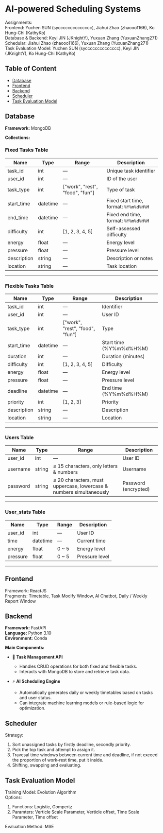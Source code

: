 # AI-powered Scheduling Systems

Assignments: <br>
Frontend: Yuchen SUN (sycccccccccccccc), Jiahui Zhao (zhaooo1166), Ko Hung-Chi (KathyKo) <br>
Database & Backend: Keyi JIN (JKnightY), Yuxuan Zhang (YuxuanZhang271) <br>
Schedular: Jiahui Zhao (zhaooo1166), Yuxuan Zhang (YuxuanZhang271) <br>
Task Evaluation Model: Yuchen SUN (sycccccccccccccc), Keyi JIN (JKnightY), Ko Hung-Chi (KathyKo)

## Table of Content
- [Database](#database)
- [Frontend](#frontend)
- [Backend](#backend)
- [Scheduler](#scheduler)
- [Task Evaluation Model](#task-evaluation-model)

## Database

**Framework:** MongoDB

**Collections:**
### Fixed Tasks Table

| Name        | Type      | Range                           | Description |
|-------------|-----------|---------------------------------|-------------|
| task_id     | int       | —                               | Unique task identifier |
| user_id     | int       | —                               | ID of the user |
| task_type   | int       | ["work", "rest", "food", "fun"] | Type of task |
| start_time  | datetime  | —                               | Fixed start time, format: `%Y%m%d%H%M` |
| end_time    | datetime  | —                               | Fixed end time, format: `%Y%m%d%H%M` |
| difficulty  | int       | [1, 2, 3, 4, 5]                 | Self-assessed difficulty |
| energy      | float     | —                               | Energy level |
| pressure    | float     | —                               | Pressure level |
| description | string    | —                               | Description or notes |
| location    | string    | —                               | Task location |
---

### Flexible Tasks Table
| Name        | Type      | Range                           | Description             |
|-------------|-----------|---------------------------------|-------------------------|
| task_id     | int       | —                               | Identifier              |
| user_id     | int       | —                               | User ID                 |
| task_type   | int       | ["work", "rest", "food", "fun"] | Type                    |
| start_time  | datetime  | —                               | Start time (%Y%m%d%H%M) |
| duration    | int       | —                               | Duration (minutes)      |
| difficulty  | int       | [1, 2, 3, 4, 5]                 | Difficulty              |
| energy      | float     | —                               | Energy level            |
| pressure    | float     | —                               | Pressure level          |
| deadline    | datetime  | —                               | End time (%Y%m%d%H%M)   |
| priority    | int       | [1, 2, 3]                       | Priority                |
| description | string    | —                               | Description             |
| location    | string    | —                               | Location                |
---

### Users Table
| Name        | Type      | Range                                   | Description |
|-------------|-----------|-----------------------------------------|-------------|
| user_id     | int       | —                                       | User ID     |
| username    | string    | ≤ 15 characters, only letters & numbers | Username    |
| password    | string    | ≤ 20 characters, must uppercase, lowercase & numbers simultaneously | Password (encrypted)  |
---

### User_stats Table
| Name      | Type      | Range | Description     |
|-----------|-----------|-------|-----------------|
| user_id   | int       | —     | User ID         |
| time      | datetime  | —     | Current time    |
| energy    | float     | 0 ~ 5 | Energy level    |
| pressure  | float     | 0 ~ 5 | Pressure level  |
---
     
## Frontend
Framework: ReactJS <br>
Fragments: Timetable, Task Modify Window, AI Chatbot, Daily / Weekly Report Window

## Backend
**Framework:** FastAPI  
**Language:** Python 3.10  
**Environment:** Conda

**Main Components:**

- 🧾 **Task Management API**  
  - Handles CRUD operations for both fixed and flexible tasks.  
  - Interacts with MongoDB to store and retrieve task data.

- ⚡ **AI Scheduling Engine**  
  - Automatically generates daily or weekly timetables based on tasks and user status.  
  - Can integrate machine learning models or rule-based logic for optimization.

## Scheduler
Strategy: 
1. Sort unassigned tasks by firstly deadline, secondly priority. <br>
2. Pick the top task and attempt to assign it.  <br>
3. Travesal time windows between current time and deadline, if not exceed the proportion of work-rest time, put it inside. <br>
4. Shifting, swapping and evaluating. 

## Task Evaluation Model
Training Model: Evolution Algorithm <br>
Options: <br>
1. Functions: Logistic, Gompertz<br>
2. Paramters: Verticle Scale Parameter, Verticle offset, Time Scale Parameter, Time offset <br>

Evaluation Method: MSE